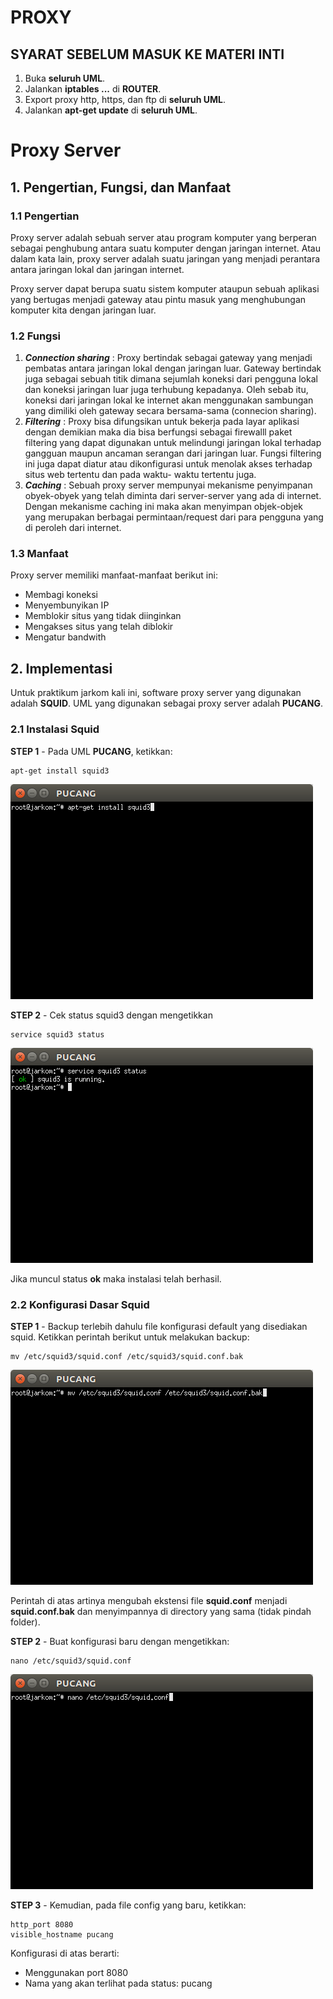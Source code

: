 # PROXY
## **SYARAT SEBELUM MASUK KE MATERI INTI**
1. Buka **seluruh UML**.
2. Jalankan **iptables ...** di **ROUTER**.
3. Export proxy http, https, dan ftp di **seluruh UML**.
4. Jalankan **apt-get update** di **seluruh UML**.

# Proxy Server
## 1. Pengertian, Fungsi, dan Manfaat
### 1.1 Pengertian
Proxy server adalah sebuah server atau program komputer yang berperan sebagai penghubung antara suatu komputer dengan jaringan internet. Atau dalam kata lain, proxy server adalah suatu jaringan yang menjadi perantara antara jaringan lokal dan jaringan internet.

Proxy server dapat berupa suatu sistem komputer ataupun sebuah aplikasi yang bertugas menjadi gateway atau pintu masuk yang menghubungan komputer kita dengan jaringan luar.

### 1.2 Fungsi
1. ***Connection sharing*** :
Proxy bertindak sebagai gateway yang menjadi pembatas antara jaringan lokal dengan jaringan luar. Gateway bertindak juga sebagai sebuah titik dimana sejumlah koneksi dari pengguna lokal dan koneksi jaringan luar juga terhubung kepadanya. Oleh sebab itu, koneksi dari jaringan lokal ke internet akan menggunakan sambungan yang dimiliki oleh gateway secara bersama-sama (connecion sharing).
2. ***Filtering*** :
Proxy bisa difungsikan untuk bekerja pada layar aplikasi dengan demikian maka dia bisa berfungsi sebagai firewalll paket filtering yang dapat digunakan untuk melindungi jaringan lokal terhadap gangguan maupun ancaman serangan dari jaringan luar. Fungsi filtering ini juga dapat diatur atau dikonfigurasi untuk menolak akses terhadap situs web tertentu dan pada waktu- waktu tertentu juga.
3. ***Caching*** :
Sebuah proxy server mempunyai mekanisme penyimpanan obyek-obyek yang telah diminta dari server-server yang ada di internet. Dengan mekanisme caching ini maka akan menyimpan objek-objek yang merupakan berbagai permintaan/request dari para pengguna yang di peroleh dari internet.

### 1.3 Manfaat
Proxy server memiliki manfaat-manfaat berikut ini:
- Membagi koneksi
- Menyembunyikan IP
- Memblokir situs yang tidak diinginkan
- Mengakses situs yang telah diblokir
- Mengatur bandwith

## 2. Implementasi
Untuk praktikum jarkom kali ini, software proxy server yang digunakan adalah **SQUID**. UML yang digunakan sebagai proxy server adalah **PUCANG**.

### 2.1 Instalasi Squid
**STEP 1** - Pada UML **PUCANG**, ketikkan:

    apt-get install squid3

![Pucang1](images/1.png)


**STEP 2** - Cek status squid3 dengan mengetikkan 

    service squid3 status

![Pucang2](images/2.png)

Jika muncul status **ok** maka instalasi telah berhasil.

### 2.2 Konfigurasi Dasar Squid
**STEP 1** - Backup terlebih dahulu file konfigurasi default yang disediakan squid. Ketikkan perintah berikut untuk melakukan backup: 

    mv /etc/squid3/squid.conf /etc/squid3/squid.conf.bak

![Pucang3](images/3.png)

Perintah di atas artinya mengubah ekstensi file **squid.conf** menjadi **squid.conf.bak** dan menyimpannya di directory yang sama (tidak pindah folder).

**STEP 2** - Buat konfigurasi baru dengan mengetikkan:

    nano /etc/squid3/squid.conf
    
![Pucang4](images/4.png)

**STEP 3** - Kemudian, pada file config yang baru, ketikkan:

    http_port 8080
    visible_hostname pucang

Konfigurasi di atas berarti:
- Menggunakan port 8080
- Nama yang akan terlihat pada status: pucang

